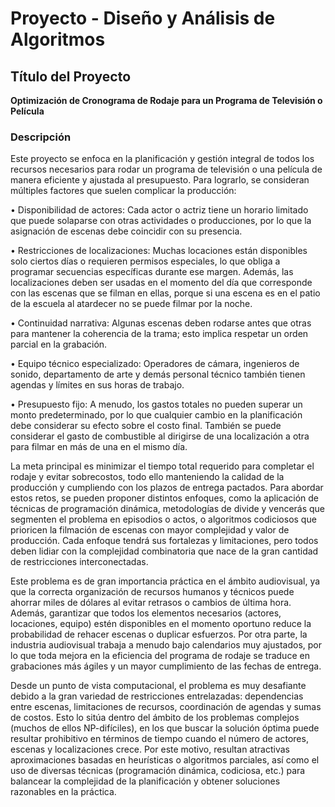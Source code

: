 # Proyecto - Diseño y Análisis de Algoritmos

## Título del Proyecto
**Optimización de Cronograma de Rodaje para un Programa de Televisión o Película**

### Descripción
Este proyecto se enfoca en la planificación y gestión integral de todos los recursos necesarios para rodar un programa de televisión o una película de manera eficiente y ajustada al presupuesto. Para lograrlo, se consideran múltiples factores que suelen complicar la producción:

• Disponibilidad de actores: Cada actor o actriz tiene un horario limitado que puede solaparse con otras actividades o producciones, por lo que la asignación de escenas debe coincidir con su presencia.

• Restricciones de localizaciones: Muchas locaciones están disponibles solo ciertos días o requieren permisos especiales, lo que obliga a programar secuencias específicas durante ese margen. Además, las localizaciones deben ser usadas en el momento del día que corresponde con las escenas que se filman en ellas, porque si una escena es en el patio de la escuela al atardecer no se puede filmar por la noche.

• Continuidad narrativa: Algunas escenas deben rodarse antes que otras para mantener la coherencia de la trama; esto implica respetar un orden parcial en la grabación.

• Equipo técnico especializado: Operadores de cámara, ingenieros de sonido, departamento de arte y demás personal técnico también tienen agendas y límites en sus horas de trabajo.

• Presupuesto fijo: A menudo, los gastos totales no pueden superar un monto predeterminado, por lo que cualquier cambio en la planificación debe considerar su efecto sobre el costo final. También se puede considerar el gasto de combustible al dirigirse de una localización a otra para filmar en más de una en el mismo día. 

La meta principal es minimizar el tiempo total requerido para completar el rodaje y evitar sobrecostos, todo ello manteniendo la calidad de la producción y cumpliendo con los plazos de entrega pactados. Para abordar estos retos, se pueden proponer distintos enfoques, como la aplicación de técnicas de programación dinámica, metodologías de divide y vencerás que segmenten el problema en episodios o actos, o algoritmos codiciosos que prioricen la filmación de escenas con mayor complejidad y valor de producción. Cada enfoque tendrá sus fortalezas y limitaciones, pero todos deben lidiar con la complejidad combinatoria que nace de la gran cantidad de restricciones interconectadas.

Este problema es de gran importancia práctica en el ámbito audiovisual, ya que la correcta organización de recursos humanos y técnicos puede ahorrar miles de dólares al evitar retrasos o cambios de última hora. Además, garantizar que todos los elementos necesarios (actores, locaciones, equipo) estén disponibles en el momento oportuno reduce la probabilidad de rehacer escenas o duplicar esfuerzos. Por otra parte, la industria audiovisual trabaja a menudo bajo calendarios muy ajustados, por lo que toda mejora en la eficiencia del programa de rodaje se traduce en grabaciones más ágiles y un mayor cumplimiento de las fechas de entrega.

Desde un punto de vista computacional, el problema es muy desafiante debido a la gran variedad de restricciones entrelazadas: dependencias entre escenas, limitaciones de recursos, coordinación de agendas y sumas de costos. Esto lo sitúa dentro del ámbito de los problemas complejos (muchos de ellos NP-difíciles), en los que buscar la solución óptima puede resultar prohibitivo en términos de tiempo cuando el número de actores, escenas y localizaciones crece. Por este motivo, resultan atractivas aproximaciones basadas en heurísticas o algoritmos parciales, así como el uso de diversas técnicas (programación dinámica, codiciosa, etc.) para balancear la complejidad de la planificación y obtener soluciones razonables en la práctica.

